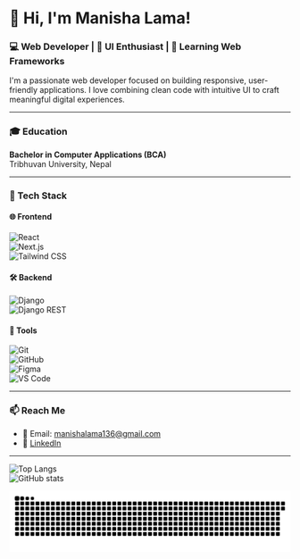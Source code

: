 # 👋 Hi, I'm Manisha Lama!  
### 💻 Web Developer | 🎨 UI Enthusiast | 🚀 Learning Web Frameworks

I'm a passionate web developer focused on building responsive, user-friendly applications. I love combining clean code with intuitive UI to craft meaningful digital experiences.

---

### 🎓 Education  
**Bachelor in Computer Applications (BCA)**  
Tribhuvan University, Nepal

---

### 🔧 Tech Stack  

#### 🌐 Frontend  
![React](https://img.shields.io/badge/React-61DAFB?style=for-the-badge&logo=react&logoColor=black)  
![Next.js](https://img.shields.io/badge/Next.js-000000?style=for-the-badge&logo=nextdotjs&logoColor=white)  
![Tailwind CSS](https://img.shields.io/badge/TailwindCSS-38B2AC?style=for-the-badge&logo=tailwind-css&logoColor=white)  

#### 🛠️ Backend  
![Django](https://img.shields.io/badge/Django-092E20?style=for-the-badge&logo=django&logoColor=white)  
![Django REST](https://img.shields.io/badge/DRF-FF1709?style=for-the-badge&logo=django&logoColor=white)

#### 🧰 Tools  
![Git](https://img.shields.io/badge/Git-F05032?style=for-the-badge&logo=git&logoColor=white)  
![GitHub](https://img.shields.io/badge/GitHub-181717?style=for-the-badge&logo=github&logoColor=white)  
![Figma](https://img.shields.io/badge/Figma-F24E1E?style=for-the-badge&logo=figma&logoColor=white)  
![VS Code](https://img.shields.io/badge/VSCode-007ACC?style=for-the-badge&logo=visual-studio-code&logoColor=white)

---

### 📫 Reach Me  
- 📧 Email: manishalama136@gmail.com  
- 💼 [LinkedIn](https://www.linkedin.com/in/manisha-lama-28b742224/)

---

![Top Langs](https://github-readme-stats.vercel.app/api/top-langs/?username=manishalama123&layout=compact&theme=radical)  
![GitHub stats](https://github-readme-stats.vercel.app/api?username=manishalama123&show_icons=true&theme=radical)




  ![snake gif](https://github.com/manishalama123/manishalama123/blob/output/github-snake-dark.svg)






